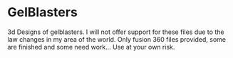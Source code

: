 # GelBlasters
3d Designs of gelblasters.
I will not offer support for these files due to the law changes in my area of the world.
Only fusion 360 files provided, some are finished and some need work... Use at your own risk.
